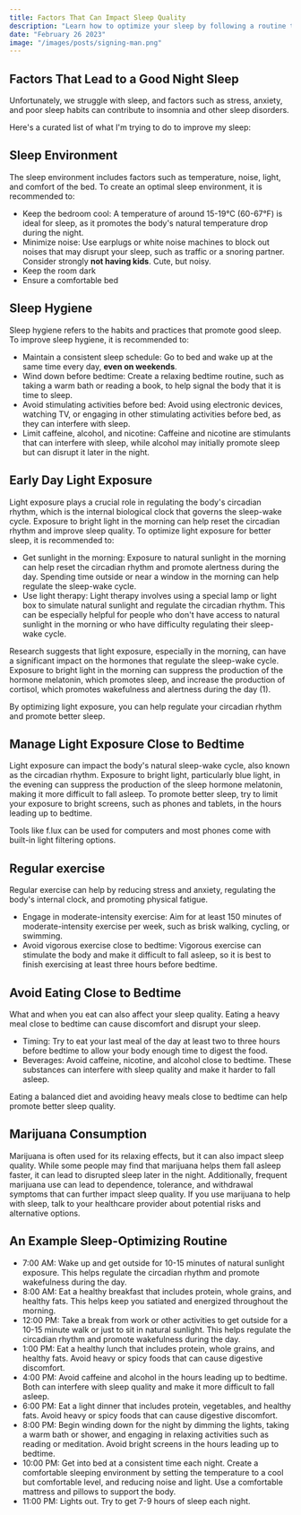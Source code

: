 ```yaml
---
title: Factors That Can Impact Sleep Quality
description: "Learn how to optimize your sleep by following a routine that incorporates the most important factors for good sleep quality. Discover the impact of factors such as regular sleep schedule, creating a comfortable sleeping environment, exercise, diet, and light exposure on sleep quality."
date: "February 26 2023"
image: "/images/posts/signing-man.png"
---
```


## Factors That Lead to a Good Night Sleep

Unfortunately, we struggle with sleep, and factors such as stress, anxiety, and poor sleep habits can contribute to insomnia and other sleep disorders.

Here's a curated list of what I'm trying to do to improve my sleep:

## Sleep Environment

The sleep environment includes factors such as temperature, noise, light, and comfort of the bed. To create an optimal sleep environment, it is recommended to:

-   Keep the bedroom cool: A temperature of around 15-19°C (60-67°F) is ideal for sleep, as it promotes the body's natural temperature drop during the night.
-   Minimize noise: Use earplugs or white noise machines to block out noises that may disrupt your sleep, such as traffic or a snoring partner. Consider strongly **not having kids**. Cute, but noisy.
-   Keep the room dark
-   Ensure a comfortable bed

## Sleep Hygiene

Sleep hygiene refers to the habits and practices that promote good sleep. To improve sleep hygiene, it is recommended to:

-   Maintain a consistent sleep schedule: Go to bed and wake up at the same time every day, **even on weekends**.
-   Wind down before bedtime: Create a relaxing bedtime routine, such as taking a warm bath or reading a book, to help signal the body that it is time to sleep.
-   Avoid stimulating activities before bed: Avoid using electronic devices, watching TV, or engaging in other stimulating activities before bed, as they can interfere with sleep.
-   Limit caffeine, alcohol, and nicotine: Caffeine and nicotine are stimulants that can interfere with sleep, while alcohol may initially promote sleep but can disrupt it later in the night.

## Early Day Light Exposure

Light exposure plays a crucial role in regulating the body's circadian rhythm, which is the internal biological clock that governs the sleep-wake cycle. Exposure to bright light in the morning can help reset the circadian rhythm and improve sleep quality. To optimize light exposure for better sleep, it is recommended to:

-   Get sunlight in the morning: Exposure to natural sunlight in the morning can help reset the circadian rhythm and promote alertness during the day. Spending time outside or near a window in the morning can help regulate the sleep-wake cycle.
-   Use light therapy: Light therapy involves using a special lamp or light box to simulate natural sunlight and regulate the circadian rhythm. This can be especially helpful for people who don't have access to natural sunlight in the morning or who have difficulty regulating their sleep-wake cycle.

Research suggests that light exposure, especially in the morning, can have a significant impact on the hormones that regulate the sleep-wake cycle. Exposure to bright light in the morning can suppress the production of the hormone melatonin, which promotes sleep, and increase the production of cortisol, which promotes wakefulness and alertness during the day (1).

By optimizing light exposure, you can help regulate your circadian rhythm and promote better sleep.

## Manage Light Exposure Close to Bedtime

Light exposure can impact the body's natural sleep-wake cycle, also known as the circadian rhythm. Exposure to bright light, particularly blue light, in the evening can suppress the production of the sleep hormone melatonin, making it more difficult to fall asleep. To promote better sleep, try to limit your exposure to bright screens, such as phones and tablets, in the hours leading up to bedtime.

Tools like f.lux can be used for computers and most phones come with built-in light filtering options.

## Regular exercise

Regular exercise can help by reducing stress and anxiety, regulating the body's internal clock, and promoting physical fatigue.

-   Engage in moderate-intensity exercise: Aim for at least 150 minutes of moderate-intensity exercise per week, such as brisk walking, cycling, or swimming.
-   Avoid vigorous exercise close to bedtime: Vigorous exercise can stimulate the body and make it difficult to fall asleep, so it is best to finish exercising at least three hours before bedtime.

## Avoid Eating Close to Bedtime

What and when you eat can also affect your sleep quality. Eating a heavy meal close to bedtime can cause discomfort and disrupt your sleep.

-   Timing: Try to eat your last meal of the day at least two to three hours before bedtime to allow your body enough time to digest the food.
-   Beverages: Avoid caffeine, nicotine, and alcohol close to bedtime. These substances can interfere with sleep quality and make it harder to fall asleep.

Eating a balanced diet and avoiding heavy meals close to bedtime can help promote better sleep quality.

## Marijuana Consumption

Marijuana is often used for its relaxing effects, but it can also impact sleep quality. While some people may find that marijuana helps them fall asleep faster, it can lead to disrupted sleep later in the night. Additionally, frequent marijuana use can lead to dependence, tolerance, and withdrawal symptoms that can further impact sleep quality. If you use marijuana to help with sleep, talk to your healthcare provider about potential risks and alternative options.

## An Example Sleep-Optimizing Routine

-   7:00 AM: Wake up and get outside for 10-15 minutes of natural sunlight exposure. This helps regulate the circadian rhythm and promote wakefulness during the day.
-   8:00 AM: Eat a healthy breakfast that includes protein, whole grains, and healthy fats. This helps keep you satiated and energized throughout the morning.
-   12:00 PM: Take a break from work or other activities to get outside for a 10-15 minute walk or just to sit in natural sunlight. This helps regulate the circadian rhythm and promote wakefulness during the day.
-   1:00 PM: Eat a healthy lunch that includes protein, whole grains, and healthy fats. Avoid heavy or spicy foods that can cause digestive discomfort.
-   4:00 PM: Avoid caffeine and alcohol in the hours leading up to bedtime. Both can interfere with sleep quality and make it more difficult to fall asleep.
-   6:00 PM: Eat a light dinner that includes protein, vegetables, and healthy fats. Avoid heavy or spicy foods that can cause digestive discomfort.
-   8:00 PM: Begin winding down for the night by dimming the lights, taking a warm bath or shower, and engaging in relaxing activities such as reading or meditation. Avoid bright screens in the hours leading up to bedtime.
-   10:00 PM: Get into bed at a consistent time each night. Create a comfortable sleeping environment by setting the temperature to a cool but comfortable level, and reducing noise and light. Use a comfortable mattress and pillows to support the body.
-   11:00 PM: Lights out. Try to get 7-9 hours of sleep each night.
